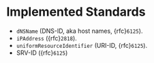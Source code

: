 # Implemented Standards

- `dNSName` (DNS-ID, aka host names, {rfc}`6125`).
- `iPAddress` ({rfc}`2818`).
- `uniformResourceIdentifier` (URI-ID, {rfc}`6125`).
- SRV-ID ({rfc}`6125`)
